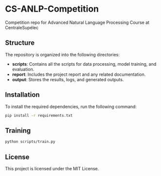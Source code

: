 # CS-ANLP-Competition

Competition repo for Advanced Natural Language Processing Course at CentraleSupélec

## Structure

The repository is organized into the following directories:

- **scripts**: Contains all the scripts for data processing, model training, and evaluation.
- **report**: Includes the project report and any related documentation.
- **output**: Stores the results, logs, and generated outputs.

## Installation

To install the required dependencies, run the following command:

```bash
pip install -r requirements.txt
```

## Training

```bash
python scripts/train.py
```

## License

This project is licensed under the MIT License.
